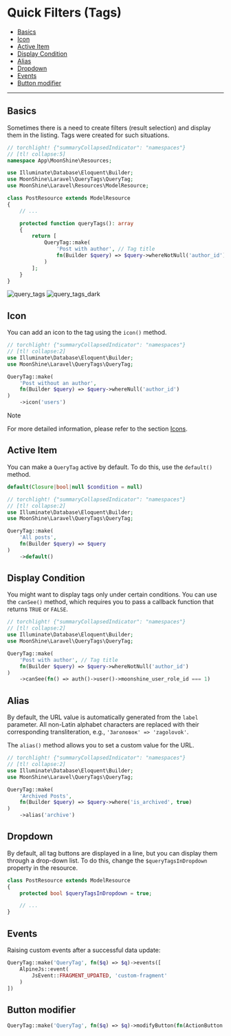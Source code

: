 # Quick Filters (Tags)

- [Basics](#basics)
- [Icon](#icon)
- [Active Item](#active-item)
- [Display Condition](#display-condition)
- [Alias](#alias)
- [Dropdown](#dropdown)
- [Events](#events)
- [Button modifier](#modify-button)

---

<a name="basics"></a>
## Basics

Sometimes there is a need to create filters (result selection) and display them in the listing. Tags were created for such situations.

```php
// torchlight! {"summaryCollapsedIndicator": "namespaces"}
// [tl! collapse:5]
namespace App\MoonShine\Resources;

use Illuminate\Database\Eloquent\Builder;
use MoonShine\Laravel\QueryTags\QueryTag;
use MoonShine\Laravel\Resources\ModelResource;

class PostResource extends ModelResource
{
    // ...

    protected function queryTags(): array
    {
        return [
            QueryTag::make(
                'Post with author', // Tag title
                fn(Builder $query) => $query->whereNotNull('author_id') // Query builder
            )
        ];
    }
}

```

![query_tags](https://raw.githubusercontent.com/moonshine-software/doc/3.x/resources/screenshots/query_tags.png#light)
![query_tags_dark](https://raw.githubusercontent.com/moonshine-software/doc/3.x/resources/screenshots/query_tags_dark.png#dark)

<a name="icon"></a>
## Icon

You can add an icon to the tag using the `icon()` method.

```php
// torchlight! {"summaryCollapsedIndicator": "namespaces"}
// [tl! collapse:2]
use Illuminate\Database\Eloquent\Builder;
use MoonShine\Laravel\QueryTags\QueryTag;

QueryTag::make(
    'Post without an author',
    fn(Builder $query) => $query->whereNull('author_id')
)
    ->icon('users')
```

> [!NOTE]
> For more detailed information, please refer to the section [Icons](/docs/{{version}}/appearance/icons).

<a name="active-item"></a>
## Active Item

You can make a `QueryTag` active by default. To do this, use the `default()` method.

```php
default(Closure|bool|null $condition = null)
```

```php
// torchlight! {"summaryCollapsedIndicator": "namespaces"}
// [tl! collapse:2]
use Illuminate\Database\Eloquent\Builder;
use MoonShine\Laravel\QueryTags\QueryTag;

QueryTag::make(
    'All posts',
    fn(Builder $query) => $query
)
    ->default()
```

<a name="display-condition"></a>
## Display Condition

You might want to display tags only under certain conditions.
You can use the `canSee()` method, which requires you to pass a callback function that returns `TRUE` or `FALSE`.

```php
// torchlight! {"summaryCollapsedIndicator": "namespaces"}
// [tl! collapse:2]
use Illuminate\Database\Eloquent\Builder;
use MoonShine\Laravel\QueryTags\QueryTag;

QueryTag::make(
    'Post with author', // Tag title
    fn(Builder $query) => $query->whereNotNull('author_id')
)
    ->canSee(fn() => auth()->user()->moonshine_user_role_id === 1)
```

<a name="alias"></a>
## Alias

By default, the URL value is automatically generated from the `label` parameter.
All non-Latin alphabet characters are replaced with their corresponding transliteration, e.g., `'Заголовок' => 'zagolovok'`.

The `alias()` method allows you to set a custom value for the URL.

```php
// torchlight! {"summaryCollapsedIndicator": "namespaces"}
// [tl! collapse:2]
use Illuminate\Database\Eloquent\Builder;
use MoonShine\Laravel\QueryTags\QueryTag;

QueryTag::make(
    'Archived Posts',
    fn(Builder $query) => $query->where('is_archived', true)
)
    ->alias('archive')
```

<a name="dropdown"></a>
## Dropdown

By default, all tag buttons are displayed in a line, but you can display them through a drop-down list.
To do this, change the `$queryTagsInDropdown` property in the resource.

```php
class PostResource extends ModelResource
{
    protected bool $queryTagsInDropdown = true;

    // ...
}
```

<a name="events"></a>
## Events

Raising custom events after a successful data update:

```php
QueryTag::make('QueryTag', fn($q) => $q)->events([
    AlpineJs::event(
        JsEvent::FRAGMENT_UPDATED, 'custom-fragment'
    )
])
```

<a name="modify-button"></a>
## Button modifier

```php
QueryTag::make('QueryTag', fn($q) => $q)->modifyButton(fn(ActionButton $btn) => $btn),
```
